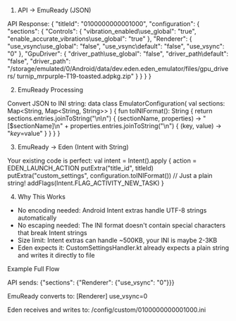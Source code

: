1. API → EmuReady (JSON)

API Response:
{
"titleId": "0100000000001000",
"configuration": {
"sections": {
"Controls": {
"vibration_enabled\\use_global": "true",
"enable_accurate_vibrations\\use_global": "true"
},
"Renderer": {
"use_vsync\\use_global": "false",
"use_vsync\\default": "false",
"use_vsync": "0"
},
"GpuDriver": {
"driver_path\\use_global": "false",
"driver_path\\default": "false",
"driver_path": "/storage/emulated/0/Android/data/dev.eden.eden_emulator/files/gpu_drivers/
turnip_mrpurple-T19-toasted.adpkg.zip"
}
}
}
}

2. EmuReady Processing

Convert JSON to INI string:
data class EmulatorConfiguration(
val sections: Map<String, Map<String, String>>
) {
fun toINIFormat(): String {
return sections.entries.joinToString("\n\n") { (sectionName, properties) ->
"[$sectionName]\n" + properties.entries.joinToString("\n") { (key, value) ->
"$key=$value"
}
}
}
}

3. EmuReady → Eden (Intent with String)

Your existing code is perfect:
val intent = Intent().apply {
action = EDEN_LAUNCH_ACTION
putExtra("title_id", titleId)
putExtra("custom_settings", configuration.toINIFormat()) // Just a plain string!
addFlags(Intent.FLAG_ACTIVITY_NEW_TASK)
}

4. Why This Works

- No encoding needed: Android Intent extras handle UTF-8 strings automatically
- No escaping needed: The INI format doesn't contain special characters that break Intent strings
- Size limit: Intent extras can handle ~500KB, your INI is maybe 2-3KB
- Eden expects it: CustomSettingsHandler.kt already expects a plain string and writes it directly
  to file

Example Full Flow

API sends:
{"sections": {"Renderer": {"use_vsync": "0"}}}

EmuReady converts to:
[Renderer]
use_vsync=0

Eden receives and writes to:
/config/custom/0100000000001000.ini
